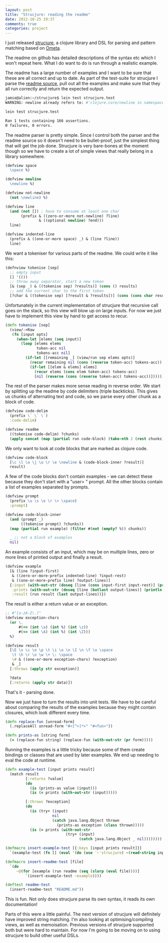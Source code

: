```yaml
---
layout: post
title: "Strucjure: reading the readme"
date: 2012-10-25 19:37
comments: true
categories: project
---
```


I just released [strucjure](https://github.com/jamii/strucjure), a clojure library and DSL for parsing and pattern matching based on [Ometa](http://lambda-the-ultimate.org/node/2477).

The readme on github has detailed descriptions of the syntax etc which I won't repeat here. What I do want to do is run through a realistic example.

<!--more-->

The readme has a large number of examples and I want to be sure that these are all correct and up to date. As part of the test-suite for strucjure I parse the [readme source](https://raw.github.com/jamii/strucjure/master/README.md), pull out all the examples and make sure that they all run correctly and return the expected output.

```bash
jamie@alien:~/strucjure$ lein test strucjure.test
WARNING: newline already refers to: #'clojure.core/newline in namespace: strucjure.test, being replaced by: #'strucjure.test/newline

lein test strucjure.test

Ran 1 tests containing 166 assertions.
0 failures, 0 errors.
```

The readme parser is pretty simple. Since I control both the parser and the readme source so it doesn't need to be bullet-proof, just the simplest thing that will get the job done. Strucjure is very bare-bones at the moment though so we have to create a lot of simple views that really belong in a library somewhere.

```clojure
(defview space
  \space %)

(defview newline
  \newline %)

(defview not-newline
  (not \newline) %)

(defview line
  (and (not []) ; have to consume at least one char
       (prefix & ((zero-or-more not-newline) ?line)
               & ((optional newline) ?end)))
  line)

(defview indented-line
  (prefix & ((one-or-more space) _) & (line ?line))
  line)
```

We want a tokeniser for various parts of the readme. We could write it like this:

```clojure
(defnview tokenise [sep]
  ;; empty input
  [] '(())
  ;; throw away separator, start a new token
  [& (sep _) & ((tokenise sep) ?results)] (cons () results)
  ;; add the current char to the first token
  [?char & ((tokenise sep) [?result & ?results])] (cons (cons char result) results))
```

Unfortunately in the current implementation of strucjure that recursive call goes on the stack, so this view will blow up on large inputs. For now we just have to implement this view by hand to get access to recur.

```clojure
(defn tokenise [sep]
  (view/->Raw
   (fn [input opts]
     (when-let [elems (seq input)]
       (loop [elems elems
              token-acc nil
              tokens-acc nil]
         (if-let [[remaining _] (view/run sep elems opts)]
           (recur remaining nil (cons (reverse token-acc) tokens-acc))
           (if-let [[elem & elems] elems]
             (recur elems (cons elem token-acc) tokens-acc)
             [nil (reverse (cons (reverse token-acc) tokens-acc))])))))))
```

The rest of the parser makes more sense reading in reverse order. We start by splitting up the readme by code delimiters (triple backticks). This gives us chunks of alternating text and code, so we parse every other chunk as a block of code.

```clojure
(defview code-delim
  (prefix \` \` \`)
  :code-delim)

(defview readme
  ((tokenise code-delim) ?chunks)
  (apply concat (map (partial run code-block) (take-nth 2 (rest chunks)))))
```

We only want to look at code blocks that are marked as clojure code.

```clojure
(defview code-block
  [\c \l \o \j \u \r \e \newline & (code-block-inner ?result)]
  result)
```

A few of the code blocks don't contain examples - we can detect these because they don't start with a "user> " prompt. All the other blocks contain a list of examples separated by prompts.

```clojure
(defview prompt
  (prefix \u \s \e \r \> \space)
  :prompt)

(defview code-block-inner
  (and (prompt _)
       ((tokenise prompt) ?chunks))
  (map (partial run example) (filter #(not (empty? %)) chunks))

  _ ;; not a block of examples
  nil)
```

An example consists of an input, which may be on multiple lines, zero or more lines of printed output and finally a result.

```clojure
(defview example
  [& (line ?input-first)
   & ((zero-or-more-prefix indented-line) ?input-rest)
   & ((one-or-more-prefix line) ?output-lines)]
  {:input (with-out-str (doseq [line (cons input-first input-rest)] (print (apply str line) \space)))
   :prints (with-out-str (doseq [line (butlast output-lines)] (println (apply str line))))
   :result (run result (last output-lines))})
```

The result is either a return value or an exception.

```clojure
;; #"[a-zA-Z\.]"
(defview exception-chars
  (or \.
      #(<= (int \a) (int %) (int \z))
      #(<= (int \A) (int %) (int \Z)))
  %)

(defview result
  [\E \x \c \e \p \t \i \o \n \I \n \f \o \space
   \t \h \r \o \w \+ \: \space
   \# & ((one-or-more exception-chars) ?exception)
   & _]
  [:throws (apply str exception)]

  ?data
  [:returns (apply str data)])
```

That's it - parsing done.

Now we just have to turn the results into unit tests. We have to be careful about comparing the results of the examples because they might contain closures, which look different every time.

```clojure
(defn replace-fun [unread-form]
  (.replaceAll unread-form "#<[^>]*>" "#<fun>"))

(defn prints-as [string form]
  (= (replace-fun string) (replace-fun (with-out-str (pr form)))))
```

Running the examples is a little tricky because some of them create bindings or classes that are used by later examples. We end up needing to eval the code at runtime.

```clojure
(defn example-test [input prints result]
  (match result
         [:returns ?value]
         (do
           (is (prints-as value (input)))
           (is (= prints (with-out-str (input)))))

         [:throws ?exception]
         (do
           (is (try+ (input)
                     nil
                     (catch java.lang.Object thrown
                       (prints-as exception (class thrown)))))
           (is (= prints (with-out-str
                           (try+ (input)
                                 (catch java.lang.Object _ nil))))))))

(defmacro insert-example-test [{:keys [input prints result]}]
  `(example-test (fn [] (eval '(do (use '~'strucjure) ~(read-string input)))) ~prints '~result))

(defmacro insert-readme-test [file]
  `(do
     ~@(for [example (run readme (seq (slurp (eval file))))]
         `(insert-example-test ~example))))

(deftest readme-test
  (insert-readme-test "README.md"))
```

This is fun. Not only does strucjure parse its own syntax, it reads its own documentation!

Parts of this were a little painful. The next version of strucjure will definitely have improved string matching. I'm also looking at optimising/compiling views, as well as memoisation. Previous versions of strucjure supported both but were hard to maintain. For now I'm going to be moving on to using strucjure to build other useful DSLs.
